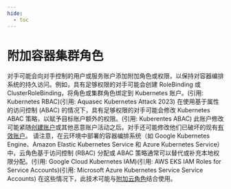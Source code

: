 ```yaml
---
hide:
  - toc
---
```


# 附加容器集群角色

对手可能会向对手控制的用户或服务账户添加附加角色或权限，以保持对容器编排系统的持久访问。例如，具有足够权限的对手可能会创建 RoleBinding 或 ClusterRoleBinding，将角色或集群角色绑定到 Kubernetes 账户。(引用: Kubernetes RBAC)(引用: Aquasec Kubernetes Attack 2023) 在使用基于属性的访问控制 (ABAC) 的情况下，具有足够权限的对手可能会修改 Kubernetes ABAC 策略，以赋予目标账户额外的权限。(引用: Kuberentes ABAC)  此账户修改可能紧随[创建账户](https://attack.mitre.org/techniques/T1136)或其他恶意账户活动之后。对手还可能修改他们已破坏的现有[有效账户](https://attack.mitre.org/techniques/T1078)。  请注意，在云环境中部署的容器编排系统（如 Google Kubernetes Engine、Amazon Elastic Kubernetes Service 和 Azure Kubernetes Service）中，云角色基于访问控制 (RBAC) 分配或 ABAC 策略通常可以替代或补充本地权限分配。(引用: Google Cloud Kubernetes IAM)(引用: AWS EKS IAM Roles for Service Accounts)(引用: Microsoft Azure Kubernetes Service Service Accounts) 在这些情况下，此技术可能与[附加云角色](https://attack.mitre.org/techniques/T1098/003)结合使用。
